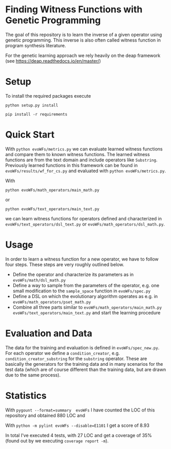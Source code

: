 # Finding Witness Functions with Genetic Programming 

The goal of this repository is to learn the inverse of a given operator using genetic programming. This inverse is also often called witness function in program synthesis literature.

For the genetic learning approach we rely heavily on the deap framework (see https://deap.readthedocs.io/en/master/) 

# Setup

To install the required packages execute

``python setup.py install``

``pip install -r requirements``


# Quick Start 

With 
``python evoWFs/metrics.py``
we can evaluate learned witness functions and compare them to known witness functions. The learned witness functions are from the text domain and include operators like `Substring`. Previously learned functions in this framework can be found in `evoWFs/results/wf_for_cs.py` and evaluated with ``python evoWFs/metrics.py``.

With 

``python evoWFs/math_operators/main_math.py``

or

``python evoWFs/text_operators/main_text.py``

we can learn witness functions for operators defined and characterized in `evoWFs/text_operators/dsl_text.py` or `evoWFs/math_operators/dsl_math.py`.

# Usage

In order to learn a witness function for a new operator, we have to follow four steps. These steps are very roughly outlined below.
* Define the operator and characterize its parameters as in `evoWFs/math/dsl_math.py`
* Define a way to sample from the parameters of the operator, e.g. one small modification to the `sample_space` function in `evoWFs/spec.py`
* Define a DSL on which the evolutionary algorithm operates as e.g. in `evoWFs/math_operators/pset_math.py` 
* Combine all three parts similar to `evoWFs/math_operators/main_math.py` `evoWFs/text_operators/main_text.py` and start the learning procedure

# Evaluation and Data

The data for the training and evaluation is defined in `evoWFs/spec_new.py`. For each operator we define a `condition_creator`, e.g. `condition_creator_substring` for the `substring` operator. These are basically the generators for the training data and in many scenarios for the test data (which are of course different than the training data, but are drawn due to the same process).


# Statistics 

With 
``pygount --format=summary  evoWFs`` 
I have counted the LOC of this repository and obtained 880 LOC and

With 
``python -m pylint evoWFs --disable=E1101``
I get a score of 8.93

In total I've executed 4 tests, with 27 LOC and get a coverage of 35\% (found out by we executing `coverage report -m`).

